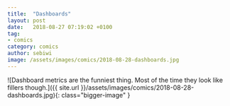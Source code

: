 ```yaml
---
title:  "Dashboards"
layout: post
date:   2018-08-27 07:19:02 +0100
tag:
- comics
category: comics
author: sebiwi
image: /assets/images/comics/2018-08-28-dashboards.jpg
---
```


![Dashboard metrics are the funniest thing. Most of the time they look like fillers though.]({{ site.url }}/assets/images/comics/2018-08-28-dashboards.jpg){: class="bigger-image" }
